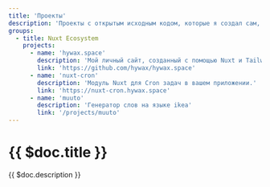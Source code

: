 ```yaml
---
title: 'Проекты'
description: 'Проекты с открытым исходным кодом, которые я создал сам, а также некоторые, в которые я вносил свой вклад.'
groups:
  - title: Nuxt Ecosystem
    projects:
      - name: 'hywax.space'
        description: 'Мой личный сайт, созданный с помощью Nuxt и Tailwind CSS'
        link: 'https://github.com/hywax/hywax.space'
      - name: 'nuxt-cron'
        description: 'Модуль Nuxt для Cron задач в вашем приложении.'
        link: 'https://nuxt-cron.hywax.space'
      - name: 'muuto'
        description: 'Генератор слов на языке ikea'
        link: '/projects/muuto'
---
```


# {{ $doc.title }}

{{ $doc.description }}
